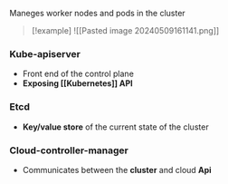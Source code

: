  Maneges worker nodes and pods in the cluster
>[!example]
![[Pasted image 20240509161141.png]]
### Kube-apiserver 
- Front end of the control plane
- **Exposing  [[Kubernetes]] API**


### Etcd
- **Key/value store** of the current state of the cluster 


### Cloud-controller-manager
- Communicates between the **cluster** and cloud **Api**
